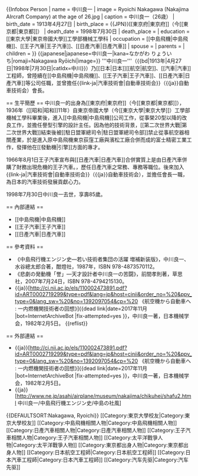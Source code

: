 {{Infobox Person
| name        = 中川良一
| image       = Ryoichi Nakagawa (Nakajima AIrcraft Company) at the age of 26.jpg
| caption     = 中川良一（26歳）
| birth_date  = 1913年4月27日
| birth_place = {{JPN}}[[東京府|東京府]]（今[[東京都|東京都]]）
| death_date  = 1998年7月30日
| death_place = 
| education   = [[東京大學|東京帝國大學]]工學部機械工學科
| occupation  = [[中島飛機|中島飛機]]、[[王子汽車|王子汽車]]、[[日產汽車|日產汽車]]
| spouse      = 
| parents     = 
| children    = 
}}
{{japanese|japanese=中川良一|kana=なかがわ りょういち|romaji=Nakagawa Ryōichi|image=}}
'''中川良一'''（{{bd|1913年|4月27日|1998年|7月30日|catIdx=中川}}）乃[[日本|日本]][[航空|航空]]、[[汽車|汽車]]工程師，曾陸續在[[中島飛機|中島飛機]]、[[王子汽車|王子汽車]]、[[日產汽車|日產汽車]]等公司任職，並曾擔任{{link-ja|汽車技術會|自動車技術会}}（{{ja}}自動車技術会）會長。

== 生平簡歷 ==
中川良一的出身為[[東京府|東京府]]（今[[東京都|東京都]]），1936年（[[昭和|昭和]]11年）自東京帝國大學（今[[東京大學|東京大學]]）工學部機械工學科畢業後，進入[[中島飛機|中島飛機]]公司工作，從事榮20型以降的改良工作，並擔任譽型引擎的設計主任。因為他的技術背景，[[第二次世界大戰|第二次世界大戰]]結束後被[[駐日盟軍總司令|駐日盟軍總司令部]]禁止從事航空器相關產業，於是進入原中島飛機東京荻窪工廠與濱松工廠合併而成的富士精密工業工作，發揮他在[[發動機|引擎]]方面的專才。

1966年8月1日王子汽車宣布與[[日產汽車|日產汽車]]合併<ref>實質上是由日產汽車併購了財務出現危機的王子汽車。</ref>，歷任日產汽車之常務、專務等職位。後來加入{{link-ja|汽車技術會|自動車技術会}}（{{ja}}自動車技術会），並擔任會長一職，為日本的汽車技術發展貢獻心力。

1998年7月30日中川良一去世，享壽85歲。

== 內部連結 ==
* [[中島飛機|中島飛機]]
* [[王子汽車|王子汽車]]
* [[日產汽車|日產汽車]]

== 參考資料 ==
* 《中島飛行機エンジン史―若い技術者集団の活躍 増補新装版》，中川良一、水谷總太郎合著，酣燈社，1987年，ISBN 978-4873570112。
* 《悲劇の発動機「誉」―天才設計者中川良一の苦闘》，前間孝則著，草思社，2007年7月24日，ISBN 978-4794215130。
* {{ja}}[http://ci.nii.ac.jp/els/110002473891.pdf?id=ART0002719299&type=pdf&lang=jp&host=cinii&order_no=%20&ppv_type=0&lang_sw=%20&no=1392097054&cp=%20 《航空機から自動車へ : 一内燃機関技術者の回想》]{{dead link|date=2017年11月 |bot=InternetArchiveBot |fix-attempted=yes }}，中川良一著，日本機械学会，1982年2月5日。
{{reflist}}

== 外部連結 ==
* {{ja}}[http://ci.nii.ac.jp/els/110002473891.pdf?id=ART0002719299&type=pdf&lang=jp&host=cinii&order_no=%20&ppv_type=0&lang_sw=%20&no=1392097054&cp=%20 《航空機から自動車へ : 一内燃機関技術者の回想》]{{dead link|date=2017年11月 |bot=InternetArchiveBot |fix-attempted=yes }}，中川良一著，日本機械学会，1982年2月5日。
* {{ja}}[http://www.ne.jp/asahi/airplane/museum/nakajima/chikuhei/shafu2.html 中川良一/中島飛行機エンジン史/中島の社風]

{{DEFAULTSORT:Nakagawa, Ryoichi}}
[[Category:東京大學校友|Category:東京大學校友]]
[[Category:中島飛機相關人物|Category:中島飛機相關人物]]
[[Category:日產汽車相關人物|Category:日產汽車相關人物]]
[[Category:王子汽車相關人物|Category:王子汽車相關人物]]
[[Category:太平洋戰爭人物|Category:太平洋戰爭人物]]
[[Category:東京都出身人物|Category:東京都出身人物]]
[[Category:日本航空工程師|Category:日本航空工程師]]
[[Category:日本汽車工程師|Category:日本汽車工程師]]
[[Category:汽车先驱|Category:汽车先驱]]